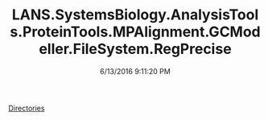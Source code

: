 ﻿---
title: LANS.SystemsBiology.AnalysisTools.ProteinTools.MPAlignment.GCModeller.FileSystem.RegPrecise
date: 6/13/2016 9:11:20 PM
---

[Directories](T-LANS.SystemsBiology.AnalysisTools.ProteinTools.MPAlignment.GCModeller.FileSystem.RegPrecise.Directories.html)
